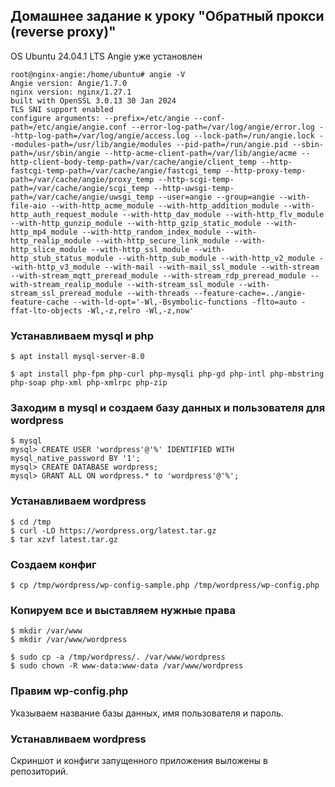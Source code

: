 ## Домашнее задание к уроку "Обратный прокси (reverse proxy)"

OS Ubuntu 24.04.1 LTS
Angie уже установлен

```
root@nginx-angie:/home/ubuntu# angie -V
Angie version: Angie/1.7.0
nginx version: nginx/1.27.1
built with OpenSSL 3.0.13 30 Jan 2024
TLS SNI support enabled
configure arguments: --prefix=/etc/angie --conf-path=/etc/angie/angie.conf --error-log-path=/var/log/angie/error.log --http-log-path=/var/log/angie/access.log --lock-path=/run/angie.lock --modules-path=/usr/lib/angie/modules --pid-path=/run/angie.pid --sbin-path=/usr/sbin/angie --http-acme-client-path=/var/lib/angie/acme --http-client-body-temp-path=/var/cache/angie/client_temp --http-fastcgi-temp-path=/var/cache/angie/fastcgi_temp --http-proxy-temp-path=/var/cache/angie/proxy_temp --http-scgi-temp-path=/var/cache/angie/scgi_temp --http-uwsgi-temp-path=/var/cache/angie/uwsgi_temp --user=angie --group=angie --with-file-aio --with-http_acme_module --with-http_addition_module --with-http_auth_request_module --with-http_dav_module --with-http_flv_module --with-http_gunzip_module --with-http_gzip_static_module --with-http_mp4_module --with-http_random_index_module --with-http_realip_module --with-http_secure_link_module --with-http_slice_module --with-http_ssl_module --with-http_stub_status_module --with-http_sub_module --with-http_v2_module --with-http_v3_module --with-mail --with-mail_ssl_module --with-stream --with-stream_mqtt_preread_module --with-stream_rdp_preread_module --with-stream_realip_module --with-stream_ssl_module --with-stream_ssl_preread_module --with-threads --feature-cache=../angie-feature-cache --with-ld-opt='-Wl,-Bsymbolic-functions -flto=auto -ffat-lto-objects -Wl,-z,relro -Wl,-z,now'
```

### Устанавливаем mysql и php 

```
$ apt install mysql-server-8.0

$ apt install php-fpm php-curl php-mysqli php-gd php-intl php-mbstring php-soap php-xml php-xmlrpc php-zip
```
### Заходим в mysql и создаем базу данных и пользователя для wordpress

```
$ mysql
mysql> CREATE USER 'wordpress'@'%' IDENTIFIED WITH mysql_native_password BY '1';
mysql> CREATE DATABASE wordpress;
mysql> GRANT ALL ON wordpress.* to 'wordpress'@'%';
```

### Устанавливаем wordpress
```
$ cd /tmp
$ curl -LO https://wordpress.org/latest.tar.gz
$ tar xzvf latest.tar.gz
```
### Создаем конфиг
```
$ cp /tmp/wordpress/wp-config-sample.php /tmp/wordpress/wp-config.php
```
### Копируем все и выставляем нужные права
```
$ mkdir /var/www
$ mkdir /var/www/wordpress

$ sudo cp -a /tmp/wordpress/. /var/www/wordpress
$ sudo chown -R www-data:www-data /var/www/wordpress
```
### Правим wp-config.php
Указываем название базы данных, имя пользователя и пароль.

### Устанавливаем wordpress
Скриншот и конфиги запущенного приложения выложены в репозиторий.
